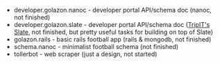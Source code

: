 * developer.golazon.nanoc - developer portal API/schema doc (nanoc, not finished)
* developer.golazon.slate - developer portal API/schema doc ([TripIT's Slate](https://github.com/tripit/slate), not finished, but pretty useful tasks for building on top of Slate)
* golazon.rails - basic rails football app (rails & mongodb, not finished)
* schema.nanoc - minimalist football schema (not finished)
* tollerbot - web scraper (just a design, not started)
